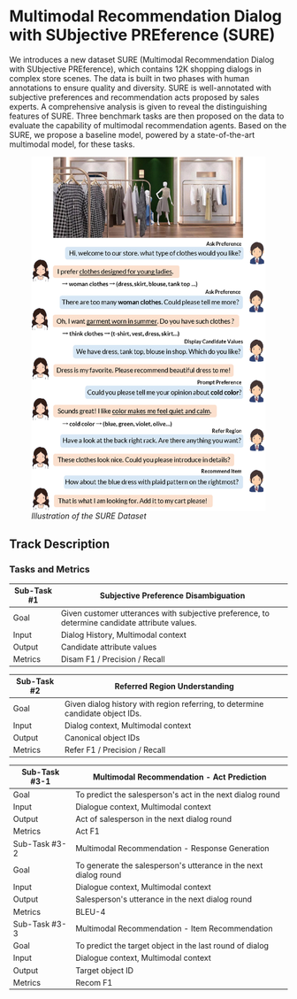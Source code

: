 # Multimodal Recommendation Dialog with SUbjective PREference (SURE) 

We introduces a new dataset SURE (Multimodal Recommendation Dialog with SUbjective PREference), which contains 12K shopping dialogs in complex store scenes. The data is built in two phases with human annotations to ensure quality and diversity. SURE is well-annotated with subjective preferences and recommendation acts proposed by sales experts. A comprehensive analysis is given to reveal the distinguishing features of SURE. Three benchmark tasks are then proposed on the data to evaluate the capability of multimodal recommendation agents. Based on the SURE, we propose a baseline model, powered by a state-of-the-art multimodal model, for these tasks. 


<figure>
<img src="./overview-sure.png" width="550" alt="Illustration of the SURE Dataset" align="center"> 
<figcaption><i>Illustration of the SURE Dataset</i></figcaption> 
</figure>

## Track Description
### Tasks and Metrics
| Sub-Task #1 | Subjective Preference Disambiguation |
|---------|---------------------------------------------------------------------------------------------------------------------------------------|
| Goal | Given customer utterances with subjective preference, to determine candidate attribute values. |
| Input | Dialog History, Multimodal context |
| Output |  Candidate attribute values |
| Metrics | Disam F1 / Precision / Recall |

| Sub-Task #2 | Referred Region Understanding |
|---------|---------------------------------------------------------------------------------------------------------------------------------------|
| Goal | Given dialog history with region referring, to determine candidate object IDs. |
| Input | Dialog context, Multimodal context |
| Output |  Canonical object IDs |
| Metrics |  Refer F1 / Precision / Recall |

| Sub-Task #3-1 | Multimodal Recommendation - Act Prediction |
|---------|---------------------------------------------------------------------------------------------------------------------------------------|
| Goal | To predict the salesperson's act in the next dialog round |
| Input | Dialogue context, Multimodal context |
| Output | Act of salesperson in the next dialog round |
| Metrics | Act F1 |
| Sub-Task #3-2 | Multimodal Recommendation - Response Generation |
| Goal | To generate the salesperson's utterance in the next dialog round |
| Input | Dialogue context, Multimodal context |
| Output | Salesperson's utterance in the next dialog round |
| Metrics | BLEU-4 |
| Sub-Task #3-3 | Multimodal Recommendation - Item Recommendation |
| Goal | To predict the target object in the last round of dialog |
| Input | Dialogue context, Multimodal context |
| Output | Target object ID |
| Metrics | Recom F1 |

